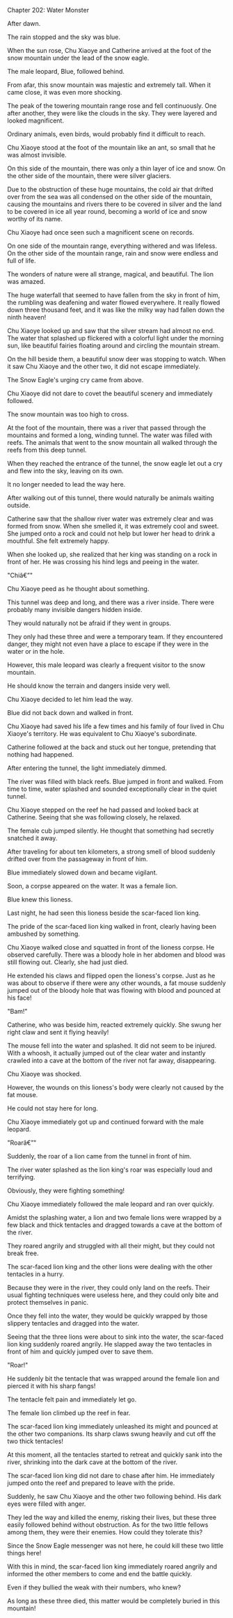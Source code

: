 Chapter 202: Water Monster

After dawn.

The rain stopped and the sky was blue.

When the sun rose, Chu Xiaoye and Catherine arrived at the foot of the snow mountain under the lead of the snow eagle.

The male leopard, Blue, followed behind.

From afar, this snow mountain was majestic and extremely tall. When it came close, it was even more shocking.

The peak of the towering mountain range rose and fell continuously. One after another, they were like the clouds in the sky. They were layered and looked magnificent.

Ordinary animals, even birds, would probably find it difficult to reach.

Chu Xiaoye stood at the foot of the mountain like an ant, so small that he was almost invisible.

On this side of the mountain, there was only a thin layer of ice and snow. On the other side of the mountain, there were silver glaciers.

Due to the obstruction of these huge mountains, the cold air that drifted over from the sea was all condensed on the other side of the mountain, causing the mountains and rivers there to be covered in silver and the land to be covered in ice all year round, becoming a world of ice and snow worthy of its name.

Chu Xiaoye had once seen such a magnificent scene on records.

On one side of the mountain range, everything withered and was lifeless. On the other side of the mountain range, rain and snow were endless and full of life.

The wonders of nature were all strange, magical, and beautiful. The lion was amazed.

The huge waterfall that seemed to have fallen from the sky in front of him, the rumbling was deafening and water flowed everywhere. It really flowed down three thousand feet, and it was like the milky way had fallen down the ninth heaven\!

Chu Xiaoye looked up and saw that the silver stream had almost no end. The water that splashed up flickered with a colorful light under the morning sun, like beautiful fairies floating around and circling the mountain stream.

On the hill beside them, a beautiful snow deer was stopping to watch. When it saw Chu Xiaoye and the other two, it did not escape immediately.

The Snow Eagle's urging cry came from above.

Chu Xiaoye did not dare to covet the beautiful scenery and immediately followed.

The snow mountain was too high to cross.

At the foot of the mountain, there was a river that passed through the mountains and formed a long, winding tunnel. The water was filled with reefs. The animals that went to the snow mountain all walked through the reefs from this deep tunnel.

When they reached the entrance of the tunnel, the snow eagle let out a cry and flew into the sky, leaving on its own.

It no longer needed to lead the way here.

After walking out of this tunnel, there would naturally be animals waiting outside.

Catherine saw that the shallow river water was extremely clear and was formed from snow. When she smelled it, it was extremely cool and sweet. She jumped onto a rock and could not help but lower her head to drink a mouthful. She felt extremely happy.

When she looked up, she realized that her king was standing on a rock in front of her. He was crossing his hind legs and peeing in the water.

"Chiâ€”"

Chu Xiaoye peed as he thought about something.

This tunnel was deep and long, and there was a river inside. There were probably many invisible dangers hidden inside.

They would naturally not be afraid if they went in groups.

They only had these three and were a temporary team. If they encountered danger, they might not even have a place to escape if they were in the water or in the hole.

However, this male leopard was clearly a frequent visitor to the snow mountain.

He should know the terrain and dangers inside very well.

Chu Xiaoye decided to let him lead the way.

Blue did not back down and walked in front.

Chu Xiaoye had saved his life a few times and his family of four lived in Chu Xiaoye's territory. He was equivalent to Chu Xiaoye's subordinate.

Catherine followed at the back and stuck out her tongue, pretending that nothing had happened.

After entering the tunnel, the light immediately dimmed.

The river was filled with black reefs. Blue jumped in front and walked. From time to time, water splashed and sounded exceptionally clear in the quiet tunnel.

Chu Xiaoye stepped on the reef he had passed and looked back at Catherine. Seeing that she was following closely, he relaxed.

The female cub jumped silently. He thought that something had secretly snatched it away.

After traveling for about ten kilometers, a strong smell of blood suddenly drifted over from the passageway in front of him.

Blue immediately slowed down and became vigilant.

Soon, a corpse appeared on the water. It was a female lion.

Blue knew this lioness.

Last night, he had seen this lioness beside the scar-faced lion king.

The pride of the scar-faced lion king walked in front, clearly having been ambushed by something.

Chu Xiaoye walked close and squatted in front of the lioness corpse. He observed carefully. There was a bloody hole in her abdomen and blood was still flowing out. Clearly, she had just died.

He extended his claws and flipped open the lioness's corpse. Just as he was about to observe if there were any other wounds, a fat mouse suddenly jumped out of the bloody hole that was flowing with blood and pounced at his face\!

"Bam\!"

Catherine, who was beside him, reacted extremely quickly. She swung her right claw and sent it flying heavily\!

The mouse fell into the water and splashed. It did not seem to be injured. With a whoosh, it actually jumped out of the clear water and instantly crawled into a cave at the bottom of the river not far away, disappearing.

Chu Xiaoye was shocked.

However, the wounds on this lioness's body were clearly not caused by the fat mouse.

He could not stay here for long.

Chu Xiaoye immediately got up and continued forward with the male leopard.

"Roarâ€”"

Suddenly, the roar of a lion came from the tunnel in front of him.

The river water splashed as the lion king's roar was especially loud and terrifying.

Obviously, they were fighting something\!

Chu Xiaoye immediately followed the male leopard and ran over quickly.

Amidst the splashing water, a lion and two female lions were wrapped by a few black and thick tentacles and dragged towards a cave at the bottom of the river.

They roared angrily and struggled with all their might, but they could not break free.

The scar-faced lion king and the other lions were dealing with the other tentacles in a hurry.

Because they were in the river, they could only land on the reefs. Their usual fighting techniques were useless here, and they could only bite and protect themselves in panic.

Once they fell into the water, they would be quickly wrapped by those slippery tentacles and dragged into the water.

Seeing that the three lions were about to sink into the water, the scar-faced lion king suddenly roared angrily. He slapped away the two tentacles in front of him and quickly jumped over to save them.

"Roar\!"

He suddenly bit the tentacle that was wrapped around the female lion and pierced it with his sharp fangs\!

The tentacle felt pain and immediately let go.

The female lion climbed up the reef in fear.

The scar-faced lion king immediately unleashed its might and pounced at the other two companions. Its sharp claws swung heavily and cut off the two thick tentacles\!

At this moment, all the tentacles started to retreat and quickly sank into the river, shrinking into the dark cave at the bottom of the river.

The scar-faced lion king did not dare to chase after him. He immediately jumped onto the reef and prepared to leave with the pride.

Suddenly, he saw Chu Xiaoye and the other two following behind. His dark eyes were filled with anger.

They led the way and killed the enemy, risking their lives, but these three easily followed behind without obstruction. As for the two little fellows among them, they were their enemies. How could they tolerate this?

Since the Snow Eagle messenger was not here, he could kill these two little things here\!

With this in mind, the scar-faced lion king immediately roared angrily and informed the other members to come and end the battle quickly.

Even if they bullied the weak with their numbers, who knew?

As long as these three died, this matter would be completely buried in this mountain\!